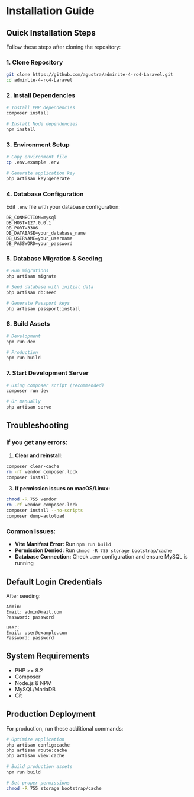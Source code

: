 # Installation Guide

## Quick Installation Steps

Follow these steps after cloning the repository:

### 1. Clone Repository

```bash
git clone https://github.com/agustra/adminLte-4-rc4-Laravel.git
cd adminLte-4-rc4-Laravel
```

### 2. Install Dependencies

```bash
# Install PHP dependencies
composer install

# Install Node dependencies
npm install
```

### 3. Environment Setup

```bash
# Copy environment file
cp .env.example .env

# Generate application key
php artisan key:generate
```

### 4. Database Configuration

Edit `.env` file with your database configuration:

```env
DB_CONNECTION=mysql
DB_HOST=127.0.0.1
DB_PORT=3306
DB_DATABASE=your_database_name
DB_USERNAME=your_username
DB_PASSWORD=your_password
```

### 5. Database Migration & Seeding

```bash
# Run migrations
php artisan migrate

# Seed database with initial data
php artisan db:seed

# Generate Passport keys
php artisan passport:install
```

### 6. Build Assets

```bash
# Development
npm run dev

# Production
npm run build
```

### 7. Start Development Server

```bash
# Using composer script (recommended)
composer run dev

# Or manually
php artisan serve
```

## Troubleshooting

### If you get any errors:

1. **Clear and reinstall:**

```bash
composer clear-cache
rm -rf vendor composer.lock
composer install
```

3. **If permission issues on macOS/Linux:**

```bash
chmod -R 755 vendor
rm -rf vendor composer.lock
composer install --no-scripts
composer dump-autoload
```

### Common Issues:

-   **Vite Manifest Error:** Run `npm run build`
-   **Permission Denied:** Run `chmod -R 755 storage bootstrap/cache`
-   **Database Connection:** Check `.env` configuration and ensure MySQL is running

## Default Login Credentials

After seeding:

```
Admin:
Email: admin@mail.com
Password: password

User:
Email: user@example.com
Password: password
```

## System Requirements

-   PHP >= 8.2
-   Composer
-   Node.js & NPM
-   MySQL/MariaDB
-   Git

## Production Deployment

For production, run these additional commands:

```bash
# Optimize application
php artisan config:cache
php artisan route:cache
php artisan view:cache

# Build production assets
npm run build

# Set proper permissions
chmod -R 755 storage bootstrap/cache
```
